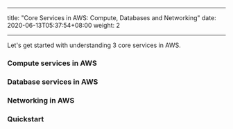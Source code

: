 
---
title: "Core Services in AWS: Compute, Databases and Networking"
date:  2020-06-13T05:37:54+08:00
weight: 2

---

Let's get started with understanding 3 core services in AWS.

### Compute services in AWS


### Database services in AWS


### Networking in AWS


### Quickstart